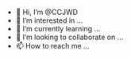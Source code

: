 - 👋 Hi, I’m @CCJWD
- 👀 I’m interested in ...
- 🌱 I’m currently learning ...
- 💞️ I’m looking to collaborate on ...
- 📫 How to reach me ...

<!---
CCJWD/CCJWD is a ✨ special ✨ repository because its `README.md` (this file) appears on your GitHub profile.
You can click the Preview link to take a look at your changes.
--->
